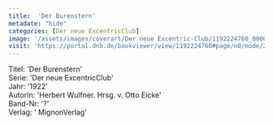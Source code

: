 ```yaml
---
title:  'Der Burenstern'
metadate: "hide"
categories: [Der neue ExcentricClub]
image: '/assets/images/coverart/Der neue Excentric-Club/1192224760_00000010.jpg'
visit: 'https://portal.dnb.de/bookviewer/view/1192224760#page/n0/mode/2up'
---
```

Titel: 'Der Burenstern' <br>
Serie: 'Der neue ExcentricClub' <br>
Jahr: '1922' <br>
AutorIn: 'Herbert Wulfner. Hrsg. v. Otto Eicke' <br>
Band-Nr: '?' <br>
Verlag: ' MignonVerlag'